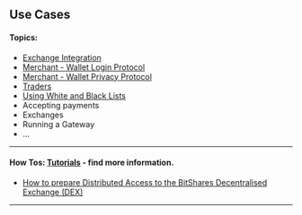 ## Use Cases

#### Topics: 
- [Exchange Integration](../use_cases/exchange-integration.md#exchange-integration)
- [Merchant - Wallet Login Protocol](../../core/knowledge_base/protocols/merchant_login.md#merchant)
- [Merchant - Wallet Privacy Protocol](../../core/knowledge_base/protocols/merchant_privacy.md#merchant)
- [Traders](../use_cases/traders.md#traders)
- [Using White and Black Lists](../../core/knowledge_base/white_black_lists.md#using-white-and-black-lists)
- Accepting payments 
- Exchanges
- Running a Gateway
- ...


***

#### How Tos: [Tutorials](../../core/tutorials#tutorials) - find more information.

- [How to prepare Distributed Access to the BitShares Decentralised Exchange (DEX)](../../core/tutorials/dex_distributed_access.md#distributed-access-to-the-bitshares-decentralised-exchange)


****


